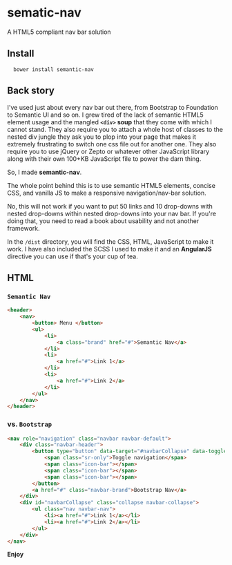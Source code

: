 # sematic-nav

A HTML5 compliant nav bar solution

## Install

```
  bower install semantic-nav
```

## Back story

I've used just about every nav bar out there, from Bootstrap to Foundation to
Semantic UI and so on. I grew tired of the lack of semantic HTML5 element usage
and the mangled **`<div>` soup** that they come with which I cannot
stand. They also require you to attach a whole host of classes to the nested div
jungle they ask you to plop into your page that makes it extremely frustrating to
switch one css file out for another one. They also require you to use jQuery or
Zepto or whatever other JavaScript library along with their own 100+KB JavaScript
file to power the darn thing.

So, I made **semantic-nav**.

The whole point behind this is to use semantic HTML5 elements, concise CSS, and
vanilla JS to make a responsive navigation/nav-bar solution.

No, this will not work if you want to put 50 links and 10 drop-downs with nested
drop-downs within nested drop-downs into your nav bar. If you're doing that, you
need to read a book about usability and not another framework.

In the `/dist` directory, you will find the CSS, HTML, JavaScript to make it
work. I have also included the SCSS I used to make it and an **AngularJS**
directive you can use if that's your cup of tea.

## HTML

### `Semantic Nav`
```html
<header>
    <nav>
        <button> Menu </button>
        <ul>
            <li>
                <a class="brand" href="#">Semantic Nav</a>
            </li>
            <li>
                <a href="#">Link 1</a>
            </li>
            <li>
                <a href="#">Link 2</a>
            </li>
        </ul>
    </nav>
</header>
```

### vs. `Bootstrap`
```html
<nav role="navigation" class="navbar navbar-default">
    <div class="navbar-header">
        <button type="button" data-target="#navbarCollapse" data-toggle="collapse" class="navbar-toggle">
            <span class="sr-only">Toggle navigation</span>
            <span class="icon-bar"></span>
            <span class="icon-bar"></span>
            <span class="icon-bar"></span>
        </button>
        <a href="#" class="navbar-brand">Bootstrap Nav</a>
    </div>
    <div id="navbarCollapse" class="collapse navbar-collapse">
        <ul class="nav navbar-nav">
            <li><a href="#">Link 1</a></li>
            <li><a href="#">Link 2</a></li>
        </ul>
    </div>
</nav>
```
**Enjoy**
